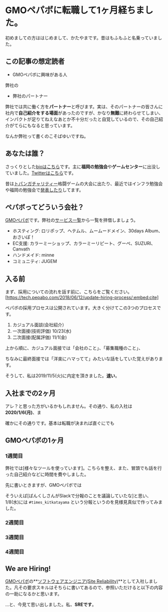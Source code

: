 # GMOペパボに転職して1ヶ月経ちました。

初めましての方ははじめまして、かたやまです。昔はもふもふと名乗っていました。

## この記事の想定読者

* GMOペパボに興味がある人

弊社の

* 弊社のパートナー

弊社では共に働く方を**パートナー**と呼びます。実は、そのパートナーの皆さんに社内で**自己紹介をする場面**があったのですが、かなり**無難**に終わらせてしまい、インパクトが足りてねえなあとか不十分だったと自覚しているので、その自己紹介がてらにもなると思っています。

なんか弊社って書くのこそばゆいですね。

## あなたは誰？

さっくりとした[bioはこちら](https://kitkatayama.com/)です。主に**福岡の勉強会**や**ゲームセンター**に出没していました。[Twitterはこちら](https://twitter.com/kitkatayama)です。

昔は[トパンガチャリティー](http://topanga.co.jp/charitycup5/)格闘ゲームの大会に出たり、最近ではインフラ勉強会や福岡の勉強会で[発表したり](https://speakerdeck.com/kitkatayama/)してます。

## ペパボってどういう会社？

[GMOペパボ](https://lolipop.jp/)です。弊社の[サービス一覧](https://pepabo.com/services/)から一覧を拝借しましょう。

* ホスティング: ロリポップ、ヘテムル、ムームードメイン、30days Album、おさいぽ！
* EC支援: カラーミーショップ、カラーミーリピート、グーペ、SUZURI、Canvath
* ハンドメイド: minne
* コミュニティ: JUGEM

## 入る前

まず、採用についての流れを話す前に、こちらをご覧ください。
[https://tech.pepabo.com/2018/06/12/update-hiring-process/:embed:cite]

ペパボの採用プロセスは公開されています。大きく分けてこの3つのプロセスです。

1. カジュアル面談(会社紹介）
1. 一次面接(技術評価) 10/23(水)
1. 二次面接(配属評価) 11/1(金)

上から順に、カジュアル面接では「会社のこと」、「募集職種のこと」、

ちなみに最終面接では「洋楽にハマってて」みたいな話をしていた覚えがあります。

そうして、私は2019/11/5(火)に内定を頂きました。**速い**。

## 入社までの2ヶ月

アレ？と思った方がいるかもしれません。その通り、私の入社は**2020/1/6(月)**、ま

確かにその通りです。基本は転職が決まれば直ぐにでも

## GMOペパボの1ヶ月

### 1週間目

弊社では[様々なツールを使っています]。こちらを整え、また、冒頭でも話を行った自己紹介などに時間を費やしました。

先に書いときますが、GMOペパボでは

そういえば[ばんくしさんがSlackで分報のことを議論していたな]と思い、1/8(水)には `#times_kitkatayama` という分報というのを見様見真似で作ってみました。

### 2週間目



### 3週間目



### 4週間目



## We are Hiring!

[GMOペパボ](https://recruit.pepabo.com/info/career/)の**[ソフトウェアエンジニア(Site Reliability)](https://open.talentio.com/1/c/pepabo/requisitions/detail/8283/)**として入社しました。凡その要求スキルはそちらに書いてあるので、参照いただけると以下の内容の一助になるかと思います。

...と、今見て思い出しました。私、**SREです**。
